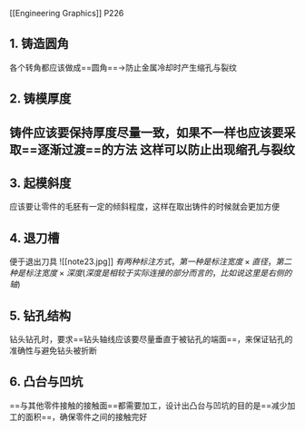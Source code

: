 [[Engineering Graphics]]
P226
## 1. 铸造圆角
各个转角都应该做成==圆角==->防止金属冷却时产生缩孔与裂纹
## 2. 铸模厚度
铸件应该要保持厚度尽量一致，如果不一样也应该要采取==逐渐过渡==的方法
这样可以防止出现缩孔与裂纹
---
## 3. 起模斜度
应该要让零件的毛胚有一定的倾斜程度，这样在取出铸件的时候就会更加方便
## 4. 退刀槽
便于退出刀具
![[note23.jpg]]
$有两种标注方式，第一种是标注宽度×直径，第二种是标注宽度×深度(深度是相较于实际连接的部分而言的，比如说这里是右侧的轴)$ 
## 5. 钻孔结构
钻头钻孔时，要求==钻头轴线应该要尽量垂直于被钻孔的端面==，来保证钻孔的准确性与避免钻头被折断

## 6. 凸台与凹坑
==与其他零件接触的接触面==都需要加工，设计出凸台与凹坑的目的是==减少加工的面积==，确保零件之间的接触完好